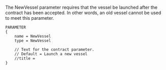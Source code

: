 The NewVessel parameter requires that the vessel be launched after the contract has been accepted.  In other words, an old vessel cannot be used to meet this parameter.

    PARAMETER
    {
        name = NewVessel
        type = NewVessel

        // Text for the contract parameter.
        // Default = Launch a new vessel
        //title =
    }
